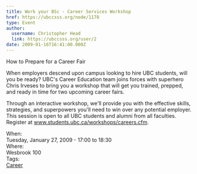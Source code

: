 ```yaml
---
title: Work your BSc - Career Services Workshop 
href: https://ubccsss.org/node/1178
type: Event
author:
  username: Christopher Head
  link: https://ubccsss.org/user/2
date: 2009-01-16T16:41:00.000Z
---
```


<div class="field field-name-body field-type-text-with-summary field-label-hidden"><div class="field-items"><div class="field-item even"><p>How to Prepare for a Career Fair</p>
<p>When employers descend upon campus looking to hire UBC students, will you be ready? UBC&apos;s Career Education team joins forces with superhero Chris Irveses to bring you a workshop that will get you trained, prepped, and ready in time for two upcoming career fairs. </p>
<p>Through an interactive workshop, we&apos;ll provide you with the effective skills, strategies, and superpowers you&apos;ll need to win over any potential employer. This session is open to all UBC students and alumni from all faculties.<br>
Register at <a href="http://www.students.ubc.ca/workshops/careers.cfm">www.students.ubc.ca/workshops/careers.cfm</a>.</p>
</div></div></div><div class="field field-name-field-dates field-type-datetime field-label-above"><div class="field-label">When:&#xA0;</div><div class="field-items"><div class="field-item even"><span class="date-display-single">Tuesday, January 27, 2009 - <span class="date-display-range"><span class="date-display-start">17:00</span> to <span class="date-display-end">18:30</span></span></span></div></div></div><div class="field field-name-field-location field-type-text field-label-above"><div class="field-label">Where:&#xA0;</div><div class="field-items"><div class="field-item even">Wesbrook 100</div></div></div>    <footer>
    <div class="field field-name-field-tags field-type-taxonomy-term-reference field-label-above"><div class="field-label">Tags:&#xA0;</div><div class="field-items"><div class="field-item even"><a href="/career">Career</a></div></div></div>      </footer>